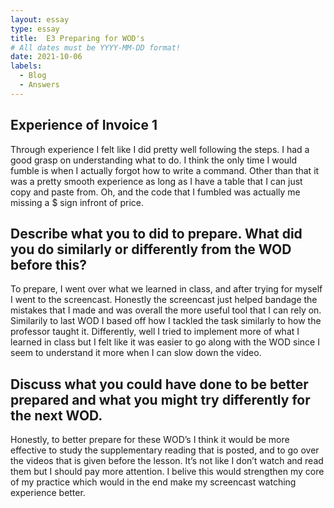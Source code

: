 ```yaml
---
layout: essay
type: essay
title:  E3 Preparing for WOD's
# All dates must be YYYY-MM-DD format!
date: 2021-10-06
labels:
  - Blog
  - Answers
---
```

## Experience of Invoice 1
Through experience I felt like I did pretty well following the steps. I had a good grasp on understanding what to do. I think the only time I would fumble is when I actually forgot how to write a command. Other than that it was a pretty smooth experience as long as I have a table that I can just copy and paste from. Oh, and the code that I fumbled was actually me missing a $ sign infront of price.

## Describe what you to did to prepare. What did you do similarly or differently from the WOD before this?
To prepare, I went over what we learned in class, and after trying for myself I went to the screencast. Honestly the screencast just helped bandage the mistakes that I made and was overall the more useful tool that I can rely on. Similarily to last WOD I based off how I tackled the task similarly to how the professor taught it. Differently, well I tried to implement more of what I learned in class but I felt like it was easier to go along with the WOD since I seem to understand it more when I can slow down the video.

## Discuss what you could have done to be better prepared and what you might try differently for the next WOD.
Honestly, to better prepare for these WOD’s I think it would be more effective to study the supplementary reading that is posted, and to go over the videos that is given before the lesson. It’s not like I don’t watch and read them but I should pay more attention. I belive this would strengthen my core of my practice which would in the end make my screencast watching experience better.
